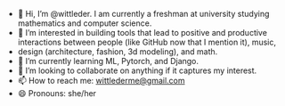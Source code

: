 - 👋 Hi, I’m @wittleder. I am currently a freshman at university studying mathematics and computer science.
- 👀 I’m interested in building tools that lead to positive and productive interactions between people (like GitHub now that I mention it), music,
-   design (architecture, fashion, 3d modeling), and math.
- 🌱 I’m currently learning ML, Pytorch, and Django.
- 💞️ I’m looking to collaborate on anything if it captures my interest. 
- 📫 How to reach me: wittlederme@gmail.com
- 😄 Pronouns: she/her


<!---
wittleder/wittleder is a ✨ special ✨ repository because its `README.md` (this file) appears on your GitHub profile.
You can click the Preview link to take a look at your changes.
--->
